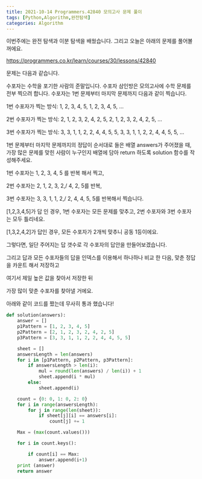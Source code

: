 ```yaml
---
title: 2021-10-14 Programmers.42840 모의고사 문제 풀이 
tags: [Python,Algorithm,완전탐색]
categories: Algorithm
---
```

이번주에는 완전 탐색과 이분 탐색을 배웠습니다. 
그리고 오늘은 아래의 문제를 풀어볼꺼에요. 

https://programmers.co.kr/learn/courses/30/lessons/42840

문제는 다음과 같습니다. 

수포자는 수학을 포기한 사람의 준말입니다. 수포자 삼인방은 모의고사에 수학 문제를 전부 찍으려 합니다. 수포자는 1번 문제부터 마지막 문제까지 다음과 같이 찍습니다.

1번 수포자가 찍는 방식: 1, 2, 3, 4, 5, 1, 2, 3, 4, 5, ...


2번 수포자가 찍는 방식: 2, 1, 2, 3, 2, 4, 2, 5, 2, 1, 2, 3, 2, 4, 2, 5, ...


3번 수포자가 찍는 방식: 3, 3, 1, 1, 2, 2, 4, 4, 5, 5, 3, 3, 1, 1, 2, 2, 4, 4, 5, 5, ...

1번 문제부터 마지막 문제까지의 정답이 순서대로 들은 배열 answers가 주어졌을 때, 가장 많은 문제를 맞힌 사람이 누구인지 배열에 담아 return 하도록 solution 함수를 작성해주세요.

1번 수포자는 1, 2, 3, 4, 5 를 반복 해서 찍고,

2번 수포자는 2, 1, 2, 3, 2,/ 4, 2, 5를 반복,

3번 수포자는 3, 3, 1, 1, 2,/ 2, 4, 4, 5, 5를 반복해서 찍습니다. 


[1,2,3,4,5]가 답 인 경우, 1번 수포자는 모든 문제를 맞추고, 2번 수포자와 3번 수포자는 모두 틀리네요. 

[1,3,2,4,2]가 답인 경우, 모든 수포자가 2개씩 맞추니 공동 1등이에요. 

그렇다면, 일단 주어지는 답 갯수로 각 수포자의 답안을 만들어보겠습니다. 

그리고 답과 모든 수포자들의 답을 인덱스를 이용해서 하나하나 비교 한 다음, 맞춘 정답을 카운트 해서 저장하고 

여기서 제일 높은 값을 찾아서 저장한 뒤 

가장 많이 맞춘 수포자를 찾아낼 거에요. 

아래와 같이 코드를 짰는데 무사히 통과 했습니다! 

```python
def solution(answers):
    answer = []
    p1Pattern = [1, 2, 3, 4, 5]
    p2Pattern = [2, 1, 2, 3, 2, 4, 2, 5]
    p3Pattern = [3, 3, 1, 1, 2, 2, 4, 4, 5, 5]

    sheet = []
    answersLength = len(answers)
    for i in [p1Pattern, p2Pattern, p3Pattern]:
        if answersLength > len(i):
            mul = round(len(answers) / len(i)) + 1
            sheet.append(i * mul)
        else:
            sheet.append(i)

    count = {0: 0, 1: 0, 2: 0}
    for i in range(answersLength):
        for j in range(len(sheet)):
            if sheet[j][i] == answers[i]:
                count[j] += 1

    Max = (max(count.values()))

    for i in count.keys():

        if count[i] == Max:
            answer.append(i+1)
    print (answer)
    return answer
```

